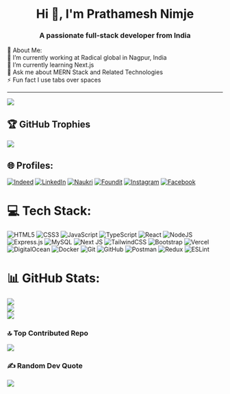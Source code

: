 <h1 align="center">Hi 👋, I'm Prathamesh Nimje</h1>
<h3 align="center">A passionate full-stack developer from India</h3>
💫 About Me:<br>
🔭 I’m currently working at Radical global in Nagpur, India<br>
🌱 I’m currently learning Next.js<br>
💬 Ask me about MERN Stack and Related Technologies<br>
⚡ Fun fact I use tabs over spaces

---
[![](https://visitcount.itsvg.in/api?id=nimjeprathamesh&icon=0&color=0)](https://visitcount.itsvg.in)

 ## 🏆 GitHub Trophies
![](https://github-profile-trophy.vercel.app/?username=nimjeprathamesh&theme=monokai&no-frame=false&no-bg=true&margin-w=4)

## 🌐 Profiles:
[![Indeed](https://img.shields.io/badge/Indeed-%230077B5.svg?logo=indeed&logoColor=white)](https://profile.indeed.com/?hl=en_IN&co=IN&from=gnav-homepage) [![LinkedIn](https://img.shields.io/badge/LinkedIn-%230077B5.svg?logo=linkedin&logoColor=white)](https://www.linkedin.com/in/prathamesh-nimje-94b43821a/) [![Naukri](https://img.shields.io/badge/Naukri.com-%230077B5.svg?logo=Naukri&logoColor=white)](https://www.naukri.com/mnjuser/profile) [![Foundit](https://img.shields.io/badge/Foundit-%230077B5.svg?logo=foundit&logoColor=white)](https://www.foundit.in/seeker/profile) [![Instagram](https://img.shields.io/badge/Instagram-%23E4405F.svg?logo=Instagram&logoColor=white)](https://www.instagram.com/prathamesh.nimje.79) [![Facebook](https://img.shields.io/badge/Facebook-%231877F2.svg?logo=Facebook&logoColor=white)](https://www.facebook.com/prathamesh.nimje.7)

# 💻 Tech Stack:
![HTML5](https://img.shields.io/badge/html5-%23E34F26.svg?style=for-the-badge&logo=html5&logoColor=white) ![CSS3](https://img.shields.io/badge/css3-%231572B6.svg?style=for-the-badge&logo=css3&logoColor=white) ![JavaScript](https://img.shields.io/badge/javascript-%23323330.svg?style=for-the-badge&logo=javascript&logoColor=%23F7DF1E) ![TypeScript](https://img.shields.io/badge/typescript-%23007ACC.svg?style=for-the-badge&logo=typescript&logoColor=white) ![React](https://img.shields.io/badge/react-%2320232a.svg?style=for-the-badge&logo=react&logoColor=%2361DAFB) ![NodeJS](https://img.shields.io/badge/node.js-6DA55F?style=for-the-badge&logo=node.js&logoColor=white) ![Express.js](https://img.shields.io/badge/express.js-%23404d59.svg?style=for-the-badge&logo=express&logoColor=%2361DAFB) ![MySQL](https://img.shields.io/badge/mysql-4479A1.svg?style=for-the-badge&logo=mysql&logoColor=white) ![Next JS](https://img.shields.io/badge/Next-black?style=for-the-badge&logo=next.js&logoColor=white) ![TailwindCSS](https://img.shields.io/badge/tailwindcss-%2338B2AC.svg?style=for-the-badge&logo=tailwind-css&logoColor=white) ![Bootstrap](https://img.shields.io/badge/bootstrap-%238511FA.svg?style=for-the-badge&logo=bootstrap&logoColor=white) ![Vercel](https://img.shields.io/badge/vercel-%23000000.svg?style=for-the-badge&logo=vercel&logoColor=white) ![DigitalOcean](https://img.shields.io/badge/DigitalOcean-%230167ff.svg?style=for-the-badge&logo=digitalOcean&logoColor=white) ![Docker](https://img.shields.io/badge/docker-%230db7ed.svg?style=for-the-badge&logo=docker&logoColor=white) ![Git](https://img.shields.io/badge/git-%23F05033.svg?style=for-the-badge&logo=git&logoColor=white) ![GitHub](https://img.shields.io/badge/github-%23121011.svg?style=for-the-badge&logo=github&logoColor=white) ![Postman](https://img.shields.io/badge/Postman-FF6C37?style=for-the-badge&logo=postman&logoColor=white) ![Redux](https://img.shields.io/badge/redux-%23593d88.svg?style=for-the-badge&logo=redux&logoColor=white) ![ESLint](https://img.shields.io/badge/ESLint-4B3263?style=for-the-badge&logo=eslint&logoColor=white)

# 📊 GitHub Stats:
![](https://github-readme-stats.vercel.app/api?username=nimjeprathamesh&theme=dark&hide_border=false&include_all_commits=true&count_private=false)<br/>
![](https://github-readme-streak-stats.herokuapp.com/?user=nimjeprathamesh&theme=dark&hide_border=false)<br/>
![](https://github-readme-stats.vercel.app/api/top-langs/?username=nimjeprathamesh&theme=dark&hide_border=false&include_all_commits=true&count_private=false&layout=compact)

### 🔝 Top Contributed Repo
![](https://github-contributor-stats.vercel.app/api?username=nimjeprathamesh&limit=5&theme=dark&combine_all_yearly_contributions=true)

### ✍️ Random Dev Quote
![](https://quotes-github-readme.vercel.app/api?type=horizontal&theme=radical)

<!-- Proudly created with GPRM ( https://gprm.itsvg.in ) -->
